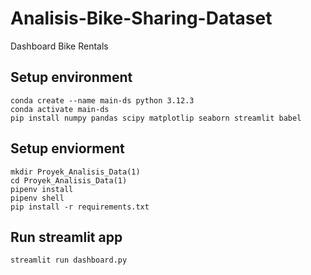 # Analisis-Bike-Sharing-Dataset
Dashboard Bike Rentals

## Setup environment
```
conda create --name main-ds python 3.12.3
conda activate main-ds
pip install numpy pandas scipy matplotlip seaborn streamlit babel
```
## Setup enviorment 
```
mkdir Proyek_Analisis_Data(1)
cd Proyek_Analisis_Data(1)
pipenv install
pipenv shell
pip install -r requirements.txt
```
## Run streamlit app
```
streamlit run dashboard.py
```

